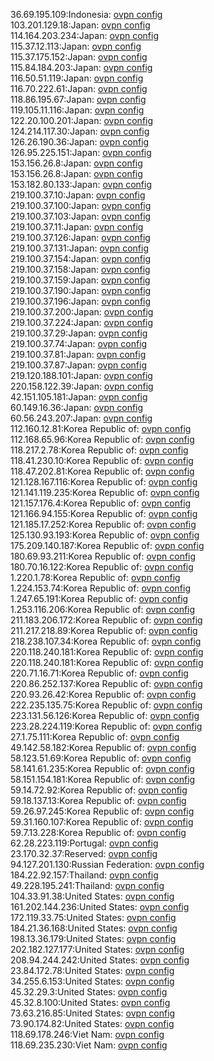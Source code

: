 36.69.195.109:Indonesia: [ovpn config](vpn/36_69_195_109.ovpn)  
103.201.129.18:Japan: [ovpn config](vpn/103_201_129_18.ovpn)  
114.164.203.234:Japan: [ovpn config](vpn/114_164_203_234.ovpn)  
115.37.12.113:Japan: [ovpn config](vpn/115_37_12_113.ovpn)  
115.37.175.152:Japan: [ovpn config](vpn/115_37_175_152.ovpn)  
115.84.184.203:Japan: [ovpn config](vpn/115_84_184_203.ovpn)  
116.50.51.119:Japan: [ovpn config](vpn/116_50_51_119.ovpn)  
116.70.222.61:Japan: [ovpn config](vpn/116_70_222_61.ovpn)  
118.86.195.67:Japan: [ovpn config](vpn/118_86_195_67.ovpn)  
119.105.11.116:Japan: [ovpn config](vpn/119_105_11_116.ovpn)  
122.20.100.201:Japan: [ovpn config](vpn/122_20_100_201.ovpn)  
124.214.117.30:Japan: [ovpn config](vpn/124_214_117_30.ovpn)  
126.26.190.36:Japan: [ovpn config](vpn/126_26_190_36.ovpn)  
126.95.225.151:Japan: [ovpn config](vpn/126_95_225_151.ovpn)  
153.156.26.8:Japan: [ovpn config](vpn/153_156_26_8.ovpn)  
153.156.26.8:Japan: [ovpn config](vpn/153_156_26_8.ovpn)  
153.182.80.133:Japan: [ovpn config](vpn/153_182_80_133.ovpn)  
219.100.37.10:Japan: [ovpn config](vpn/219_100_37_10.ovpn)  
219.100.37.100:Japan: [ovpn config](vpn/219_100_37_100.ovpn)  
219.100.37.103:Japan: [ovpn config](vpn/219_100_37_103.ovpn)  
219.100.37.11:Japan: [ovpn config](vpn/219_100_37_11.ovpn)  
219.100.37.126:Japan: [ovpn config](vpn/219_100_37_126.ovpn)  
219.100.37.131:Japan: [ovpn config](vpn/219_100_37_131.ovpn)  
219.100.37.154:Japan: [ovpn config](vpn/219_100_37_154.ovpn)  
219.100.37.158:Japan: [ovpn config](vpn/219_100_37_158.ovpn)  
219.100.37.159:Japan: [ovpn config](vpn/219_100_37_159.ovpn)  
219.100.37.190:Japan: [ovpn config](vpn/219_100_37_190.ovpn)  
219.100.37.196:Japan: [ovpn config](vpn/219_100_37_196.ovpn)  
219.100.37.200:Japan: [ovpn config](vpn/219_100_37_200.ovpn)  
219.100.37.224:Japan: [ovpn config](vpn/219_100_37_224.ovpn)  
219.100.37.29:Japan: [ovpn config](vpn/219_100_37_29.ovpn)  
219.100.37.74:Japan: [ovpn config](vpn/219_100_37_74.ovpn)  
219.100.37.81:Japan: [ovpn config](vpn/219_100_37_81.ovpn)  
219.100.37.87:Japan: [ovpn config](vpn/219_100_37_87.ovpn)  
219.120.188.101:Japan: [ovpn config](vpn/219_120_188_101.ovpn)  
220.158.122.39:Japan: [ovpn config](vpn/220_158_122_39.ovpn)  
42.151.105.181:Japan: [ovpn config](vpn/42_151_105_181.ovpn)  
60.149.16.36:Japan: [ovpn config](vpn/60_149_16_36.ovpn)  
60.56.243.207:Japan: [ovpn config](vpn/60_56_243_207.ovpn)  
112.160.12.81:Korea Republic of: [ovpn config](vpn/112_160_12_81.ovpn)  
112.168.65.96:Korea Republic of: [ovpn config](vpn/112_168_65_96.ovpn)  
118.217.2.78:Korea Republic of: [ovpn config](vpn/118_217_2_78.ovpn)  
118.41.230.10:Korea Republic of: [ovpn config](vpn/118_41_230_10.ovpn)  
118.47.202.81:Korea Republic of: [ovpn config](vpn/118_47_202_81.ovpn)  
121.128.167.116:Korea Republic of: [ovpn config](vpn/121_128_167_116.ovpn)  
121.141.119.235:Korea Republic of: [ovpn config](vpn/121_141_119_235.ovpn)  
121.157.176.4:Korea Republic of: [ovpn config](vpn/121_157_176_4.ovpn)  
121.166.94.155:Korea Republic of: [ovpn config](vpn/121_166_94_155.ovpn)  
121.185.17.252:Korea Republic of: [ovpn config](vpn/121_185_17_252.ovpn)  
125.130.93.193:Korea Republic of: [ovpn config](vpn/125_130_93_193.ovpn)  
175.209.140.187:Korea Republic of: [ovpn config](vpn/175_209_140_187.ovpn)  
180.69.93.211:Korea Republic of: [ovpn config](vpn/180_69_93_211.ovpn)  
180.70.16.122:Korea Republic of: [ovpn config](vpn/180_70_16_122.ovpn)  
1.220.1.78:Korea Republic of: [ovpn config](vpn/1_220_1_78.ovpn)  
1.224.153.74:Korea Republic of: [ovpn config](vpn/1_224_153_74.ovpn)  
1.247.65.191:Korea Republic of: [ovpn config](vpn/1_247_65_191.ovpn)  
1.253.116.206:Korea Republic of: [ovpn config](vpn/1_253_116_206.ovpn)  
211.183.206.172:Korea Republic of: [ovpn config](vpn/211_183_206_172.ovpn)  
211.217.218.89:Korea Republic of: [ovpn config](vpn/211_217_218_89.ovpn)  
218.238.107.34:Korea Republic of: [ovpn config](vpn/218_238_107_34.ovpn)  
220.118.240.181:Korea Republic of: [ovpn config](vpn/220_118_240_181.ovpn)  
220.118.240.181:Korea Republic of: [ovpn config](vpn/220_118_240_181.ovpn)  
220.71.16.71:Korea Republic of: [ovpn config](vpn/220_71_16_71.ovpn)  
220.86.252.137:Korea Republic of: [ovpn config](vpn/220_86_252_137.ovpn)  
220.93.26.42:Korea Republic of: [ovpn config](vpn/220_93_26_42.ovpn)  
222.235.135.75:Korea Republic of: [ovpn config](vpn/222_235_135_75.ovpn)  
223.131.56.126:Korea Republic of: [ovpn config](vpn/223_131_56_126.ovpn)  
223.28.224.119:Korea Republic of: [ovpn config](vpn/223_28_224_119.ovpn)  
27.1.75.111:Korea Republic of: [ovpn config](vpn/27_1_75_111.ovpn)  
49.142.58.182:Korea Republic of: [ovpn config](vpn/49_142_58_182.ovpn)  
58.123.51.69:Korea Republic of: [ovpn config](vpn/58_123_51_69.ovpn)  
58.141.61.235:Korea Republic of: [ovpn config](vpn/58_141_61_235.ovpn)  
58.151.154.181:Korea Republic of: [ovpn config](vpn/58_151_154_181.ovpn)  
59.14.72.92:Korea Republic of: [ovpn config](vpn/59_14_72_92.ovpn)  
59.18.137.13:Korea Republic of: [ovpn config](vpn/59_18_137_13.ovpn)  
59.26.97.245:Korea Republic of: [ovpn config](vpn/59_26_97_245.ovpn)  
59.31.160.107:Korea Republic of: [ovpn config](vpn/59_31_160_107.ovpn)  
59.7.13.228:Korea Republic of: [ovpn config](vpn/59_7_13_228.ovpn)  
62.28.223.119:Portugal: [ovpn config](vpn/62_28_223_119.ovpn)  
23.170.32.37:Reserved: [ovpn config](vpn/23_170_32_37.ovpn)  
94.127.201.130:Russian Federation: [ovpn config](vpn/94_127_201_130.ovpn)  
184.22.92.157:Thailand: [ovpn config](vpn/184_22_92_157.ovpn)  
49.228.195.241:Thailand: [ovpn config](vpn/49_228_195_241.ovpn)  
104.33.91.38:United States: [ovpn config](vpn/104_33_91_38.ovpn)  
161.202.144.236:United States: [ovpn config](vpn/161_202_144_236.ovpn)  
172.119.33.75:United States: [ovpn config](vpn/172_119_33_75.ovpn)  
184.21.36.168:United States: [ovpn config](vpn/184_21_36_168.ovpn)  
198.13.36.179:United States: [ovpn config](vpn/198_13_36_179.ovpn)  
202.182.127.177:United States: [ovpn config](vpn/202_182_127_177.ovpn)  
208.94.244.242:United States: [ovpn config](vpn/208_94_244_242.ovpn)  
23.84.172.78:United States: [ovpn config](vpn/23_84_172_78.ovpn)  
34.255.6.153:United States: [ovpn config](vpn/34_255_6_153.ovpn)  
45.32.29.3:United States: [ovpn config](vpn/45_32_29_3.ovpn)  
45.32.8.100:United States: [ovpn config](vpn/45_32_8_100.ovpn)  
73.63.216.85:United States: [ovpn config](vpn/73_63_216_85.ovpn)  
73.90.174.82:United States: [ovpn config](vpn/73_90_174_82.ovpn)  
118.69.178.246:Viet Nam: [ovpn config](vpn/118_69_178_246.ovpn)  
118.69.235.230:Viet Nam: [ovpn config](vpn/118_69_235_230.ovpn)  
